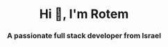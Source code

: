 <h1 align="center">Hi 👋, I'm Rotem</h1>
<h3 align="center">A passionate full stack developer from Israel</h3>

